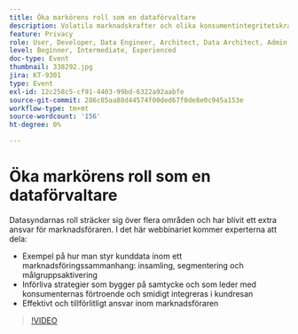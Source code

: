 ```yaml
---
title: Öka markörens roll som en dataförvaltare
description: Volatila marknadskrafter och olika konsumentintegritetskrav kan presentera fantastiska scenarier för den digitala marknadsföraren. För att hålla kampanjer på rätt sida av reglerna behöver marknadsföringsteamen sina IT-motsvarigheter en smidig process för att framtidssäkra datastyrningsprocessen - en process som idealiskt ger alla möjlighet att följa och tillämpa regler för ansvarsfull användning av konsumentdata. Lyssna på Adobe och Scotiabank Digital om viktiga frågor som rör ansvarsfull datahantering.
feature: Privacy
role: User, Developer, Data Engineer, Architect, Data Architect, Admin, Leader
level: Beginner, Intermediate, Experienced
doc-type: Event
thumbnail: 338292.jpg
jira: KT-9301
type: Event
exl-id: 12c258c5-cf91-4403-99bd-6322a92aabfe
source-git-commit: 286c85aa88d44574f00ded67f0de8e0c945a153e
workflow-type: tm+mt
source-wordcount: '156'
ht-degree: 0%

---
```


# Öka markörens roll som en dataförvaltare

Datasyndarnas roll sträcker sig över flera områden och har blivit ett extra ansvar för marknadsföraren. I det här webbinariet kommer experterna att dela:

* Exempel på hur man styr kunddata inom ett marknadsföringssammanhang: insamling, segmentering och målgruppsaktivering
* Införliva strategier som bygger på samtycke och som leder med konsumenternas förtroende och smidigt integreras i kundresan
* Effektivt och tillförlitligt ansvar inom marknadsföraren

>[!VIDEO](https://video.tv.adobe.com/v/338292/?learn=on&enablevpops)
